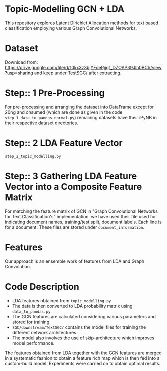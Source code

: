 # Topic-Modelling GCN + LDA
This repository explores Latent Dirichlet Allocation methods for text based classification employing various Graph Convolutional Networks.

# Dataset 
Download from:
https://drive.google.com/file/d/10kx3z3bjYFoeRjjg1_DZOAP39Jln0BCh/view?usp=sharing
and keep under TestSGC/ after extracting.

# Step:: 1 Pre-Processing
For pre-processing and arranging the dataset into DataFrame except for 20ng and ohsumed (which are done as given in the code `step_1_data_to_pandas_normal.py`) remaining datasets have their iPyNB in their respective dataset directories.

# Step:: 2 LDA Feature Vector
`step_2_topic_modelling.py`

# Step:: 3 Gathering LDA Feature Vector into a Composite Feature Matrix
For matching the feature matrix of GCN in "Graph Convolutional Networks for Text Classification's" implementation, we have used their file used for indicating document names, training/test split, document labels. Each line is for a document. 
These files are stored under `document_information`.



# Features
Our approach is an ensemble work of features from LDA and Graph Convolution.

# Code Description

* LDA features obtained from `topic_modelling.py`
* The data is then converted to LDA probability matrix using `data_to_pandas.py`
* The GCN features are calculated considering various parameters and stored for training.
* `SGC/downstream/TextSGC/` contains the model files for training the different network architectures.
* The model also involves the use of skip-architecture which improves model performance.

The features obtained from LDA together with the GCN features are merged in a systematic fashion to obtain a
feature rich map which is then fed into a custom-build model. Experiments were carried on to obtain optimal results.

